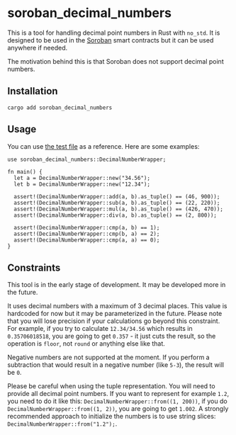 # soroban_decimal_numbers

This is a tool for handling decimal point numbers in Rust with `no_std`. It is designed to be used in the [Soroban](https://medium.com/r/?url=https%3A%2F%2Fsoroban.stellar.org%2F) smart contracts but it can be used anywhere if needed.

The motivation behind this is that Soroban does not support decimal point numbers.

## Installation

```
cargo add soroban_decimal_numbers
```

## Usage

You can use [the test file](./src/decimal_number_wrapper_test.rs) as a reference. Here are some examples:

```
use soroban_decimal_numbers::DecimalNumberWrapper;

fn main() {
  let a = DecimalNumberWrapper::new("34.56");
  let b = DecimalNumberWrapper::new("12.34");

  assert!(DecimalNumberWrapper::add(a, b).as_tuple() == (46, 900));
  assert!(DecimalNumberWrapper::sub(a, b).as_tuple() == (22, 220));
  assert!(DecimalNumberWrapper::mul(a, b).as_tuple() == (426, 470));
  assert!(DecimalNumberWrapper::div(a, b).as_tuple() == (2, 800));

  assert!(DecimalNumberWrapper::cmp(a, b) == 1);
  assert!(DecimalNumberWrapper::cmp(b, a) == 2);
  assert!(DecimalNumberWrapper::cmp(a, a) == 0);
}
```

## Constraints

This tool is in the early stage of development. It may be developed more in the future.

It uses decimal numbers with a maximum of 3 decimal places. This value is hardcoded for now but it may be parameterized in the future.
Please note that you will lose precision if your calculations go beyond this constraint. For example, if you try to calculate `12.34/34.56` which results in `0.35706018518`, you are going to get `0.357` - it just cuts the result, so the operation is `floor`, not `round` or anything else like that.

Negative numbers are not supported at the moment. If you perform a subtraction that would result in a negative number (like `5-3`), the result will be `0`.

Please be careful when using the tuple representation. You will need to provide all decimal point numbers. If you want to represent for example `1.2`, you need to do it like this: `DecimalNumberWrapper::from((1, 200))`, if you do `DecimalNumberWrapper::from((1, 2))`, you are going to get `1.002`. A strongly recommended approach to initialize the numbers is to use string slices: `DecimalNumberWrapper::from("1.2");`.
